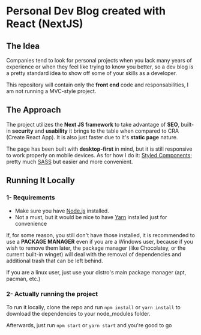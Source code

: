 # Personal Dev Blog created with React (NextJS)

## The Idea

Companies tend to look for personal projects when you lack many years of experience or when they feel like trying to know you better, so a dev blog is a pretty standard idea to show off some of your skills as a developer.

This repository will contain only the **front end** code and responsabilities, I am not running a MVC-style project.

## The Approach

The project utilizes the **Next JS framework** to take advantage of **SEO**, built-in **security** and **usability** it brings to the table when compared to CRA (Create React App). It is also just faster due to it's **static page** nature.

The page has been built with **desktop-first** in mind, but it is still responsive to work properly on mobile devices. As for how I do it: [Styled Components](https://styled-components.com/); pretty much [SASS](https://sass-lang.com/) but easier and more convenient.

## Running It Locally

### 1- Requirements

- Make sure you have [Node.js](https://nodejs.org/en/) installed. 
- Not a must, but it would be nice to have [Yarn](https://yarnpkg.com/) installed just for convenience

If, for some reason, you still don't have those installed, it is recommended to use a **PACKAGE MANAGER** even if you are a Windows user, because if you wish to remove them later, the package manager (like Chocolatey, or the current built-in winget) will deal with the removal of dependencies and additional trash that can be left behind. 

If you are a linux user, just use your distro's main package manager (apt, pacman, etc.)

### 2- Actually running the project

To run it locally, clone the repo and run
`npm install` or `yarn install` to download the dependencies to your node_modules folder.

Afterwards, just run `npm start` or `yarn start` and you're good to go

